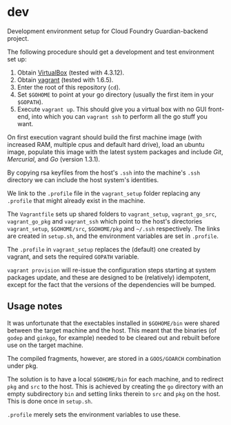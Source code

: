 dev
===

Development environment setup for Cloud Foundry Guardian-backend project.

The following procedure should get a development and test environment set up:

1.  Obtain [VirtualBox](https://www.virtualbox.org/) (tested with 4.3.12).
2.  Obtain [vagrant](https://www.vagrantup.com/) (tested with 1.6.5).
3.  Enter the root of this repository (`cd`).
4.  Set `$GOHOME` to point at your go directory (usually the first item in your `$GOPATH`).
5.  Execute `vagrant up`.
    This should give you a virtual box with no GUI front-end,
    into which you can `vagrant ssh` to perform all the go stuff you want.

On first execution vagrant should build the first machine image (with
increased RAM, multiple cpus and default hard drive), load an ubuntu image,
populate this image with the latest system packages and include *Git*,
*Mercurial*, and *Go* (version 1.3.1).

By copying rsa keyfiles from the host's `.ssh` into the machine's `.ssh`
directory we can include the host system's identities.

We link to the `.profile` file in the `vagrant_setup` folder replacing any
`.profile` that might already exist in the machine.

The `Vagrantfile` sets up shared folders to `vagrant_setup`, `vagrant_go_src`,
`vagrant_go_pkg` and `vagrant_ssh` which point to the host's directories
`vagrant_setup`, `$GOHOME/src`, `$GOHOME/pkg` and `~/.ssh` respectively. The
links are created in `setup.sh`, and the environment variables are set in
`.profile`.

The `.profile` in `vagrant_setup` replaces the (default) one created by
vagrant, and sets the required `GOPATH` variable.

`vagrant provision` will re-issue the configuration steps starting at system
packages update, and these are designed to be (relatively) idempotent, except
for the fact that the versions of the dependencies will be bumped.

Usage notes
-----------

It was unfortunate that the exectables installed in `$GOHOME/bin` were shared
between the  target machine and the host.  This meant that the binaries (of
`godep` and `ginkgo`, for example) needed to be cleared out and rebuilt before
use on the target machine.

The compiled fragments, however, are stored in a `GOOS/GOARCH` combination
under pkg.

The solution is to have a local `$GOHOME/bin` for each machine, and to
redirect `pkg` and `src` to the host.  This is achieved by creating the `go`
directory with an empty subdirectory `bin` and setting links therein to `src`
and `pkg` on the host.  This is done once in `setup.sh`.

`.profile` merely sets the environment variables to use these.
